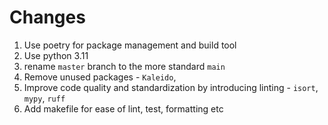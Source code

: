# Changes

1. Use poetry for package management and build tool
2. Use python 3.11
3. rename `master` branch to the more standard `main`
4. Remove unused packages - `Kaleido`,
5. Improve code quality and standardization by introducing linting - `isort`, `mypy`, `ruff`
6. Add makefile for ease of lint, test, formatting etc
